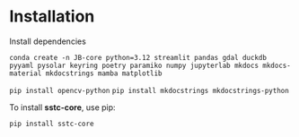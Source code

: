 # Installation

Install dependencies

`conda create -n JB-core python=3.12 streamlit pandas gdal duckdb pyyaml pysolar keyring poetry paramiko numpy jupyterlab mkdocs mkdocs-material mkdocstrings mamba matplotlib`

`pip install opencv-python`
`pip install mkdocstrings mkdocstrings-python`


To install **sstc-core**, use pip:
```bash
pip install sstc-core
```